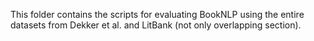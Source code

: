 This folder contains the scripts for evaluating BookNLP using the entire datasets from Dekker et al. and LitBank (not only overlapping section).